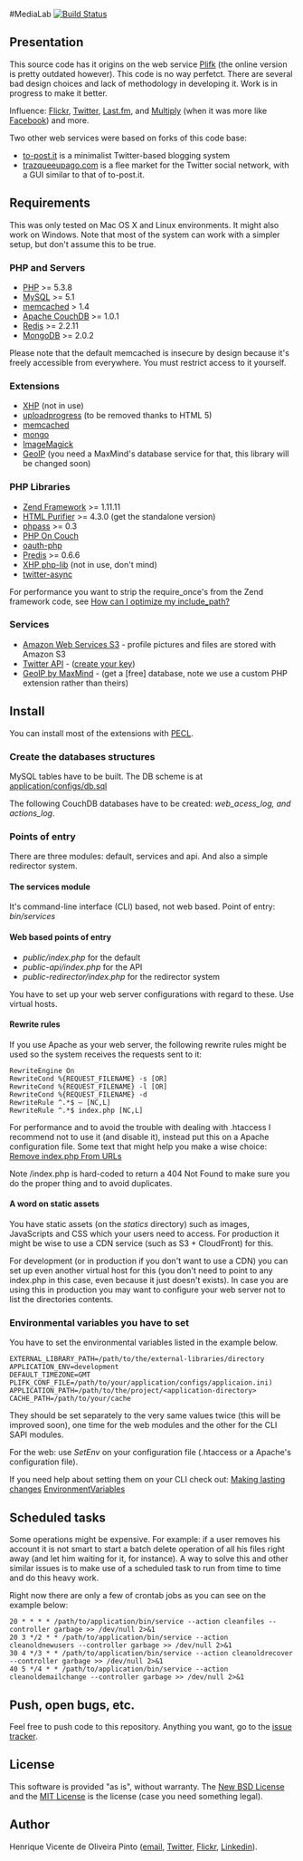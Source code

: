 #MediaLab
[![Build Status](https://secure.travis-ci.org/henvic/MediaLab.png?branch=master)](http://travis-ci.org/henvic/MediaLab)

## Presentation
This source code has it origins on the web service [Plifk](www.plifk.com) (the online version is pretty outdated however).
This code is no way perfetct. There are several bad design choices and lack of methodology in developing it. Work is in progress to make it better.

Influence: [Flickr](http://www.flickr.com/), [Twitter](http://twitter.com/), [Last.fm](http://last.fm), and [Multiply](http://multiply.com/) (when it was more like [Facebook](http://www.fcebook/.com/)) and more.

Two other web services were based on forks of this code base:

* [to-post.it](http://to-post.it/) is a minimalist Twitter-based blogging system
* [trazqueeupago.com](http://trazqueeupago.com/) is a flee market for the Twitter social network, with a GUI similar to that of to-post.it.

## Requirements
This was only tested on Mac OS X and Linux environments. It might also work on Windows.
Note that most of the system can work with a simpler setup, but don't assume this to be true.

### PHP and Servers
* [PHP](http://php.net/) >= 5.3.8
* [MySQL](http://www.mysql.com/) >= 5.1
* [memcached](http://memcached.org/) > 1.4
* [Apache CouchDB](http://couchdb.apache.org/) >= 1.0.1
* [Redis](http://redis.io/) >= 2.2.11
* [MongoDB](http://www.mongodb.org/) >= 2.0.2

Please note that the default memcached is insecure by design because it's freely accessible from everywhere. You must restrict access to it yourself.

### Extensions
* [XHP](http://github.com/facebook/xhp) (not in use)
* [uploadprogress](http://pecl.php.net/package/uploadprogress) (to be removed thanks to HTML 5)
* [memcached](http://php.net/memcached)
* [mongo](http://php.net/mongo)
* [ImageMagick](http://php.net/manual/en/book.imagick.php)
* [GeoIP](http://www.maxmind.com/app/php) (you need a MaxMind's database service for that, this library will be changed soon)

### PHP Libraries
* [Zend Framework](http://framework.zend.com/) >= 1.11.11
* [HTML Purifier](http://htmlpurifier.org/) >= 4.3.0 (get the standalone version)
* [phpass](http://www.openwall.com/phpass/) >= 0.3
* [PHP On Couch](https://github.com/dready92/PHP-on-Couch)
* [oauth-php](http://code.google.com/p/oauth-php/)
* [Predis](http://pearhub.org/projects/predis) >= 0.6.6
* [XHP php-lib](https://github.com/facebook/xhp/tree/master/php-lib) (not in use, don't mind)
* [twitter-async](https://github.com/jmathai/twitter-async)

For performance you want to strip the require_once's from the Zend framework code, see [How can I optimize my include_path?](http://framework.zend.com/manual/en/performance.classloading.html)

### Services
* [Amazon Web Services S3](http://aws.amazon.com/s3/) - profile pictures and files are stored with Amazon S3
* [Twitter API](https://dev.twitter.com/) - ([create your key](https://dev.twitter.com/apps))
* [GeoIP by MaxMind](http://www.maxmind.com/) - (get a [free] database, note we use a custom PHP extension rather than theirs)

## Install
You can install most of the extensions with [PECL](http://pecl.php.net/).

### Create the databases structures
MySQL tables have to be built. The DB scheme is at [application/configs/db.sql](https://github.com/henvic/MediaLab/blob/master/application/configs/db.sql)

The following CouchDB databases have to be created: *web_acess_log, and actions_log*.

### Points of entry
There are three modules: default, services and api. And also a simple redirector system.

#### The services module
It's command-line interface (CLI) based, not web based.
Point of entry: *bin/services*

#### Web based points of entry
* *public/index.php* for the default
* *public-api/index.php* for the API
* *public-redirector/index.php* for the redirector system

You have to set up your web server configurations with regard to these. Use virtual hosts.

#### Rewrite rules
If you use Apache as your web server, the following rewrite rules might be used so the system receives the requests sent to it:

```
RewriteEngine On
RewriteCond %{REQUEST_FILENAME} -s [OR]
RewriteCond %{REQUEST_FILENAME} -l [OR]
RewriteCond %{REQUEST_FILENAME} -d
RewriteRule ^.*$ – [NC,L]
RewriteRule ^.*$ index.php [NC,L]
```

For performance and to avoid the trouble with dealing with .htaccess I recommend not to use it (and disable it), instead put this on a Apache configuration file. Some text that might help you make a wise choice: [Remove index.php From URLs](http://expressionengine.com/wiki/Remove_index.php_From_URLs)

Note /index.php is hard-coded to return a 404 Not Found to make sure you do the proper thing and to avoid duplicates.

#### A word on static assets
You have static assets (on the *statics* directory) such as images, JavaScripts and CSS which your users need to access. For production it might be wise to use a CDN service (such as S3 + CloudFront) for this.

For development (or in production if you don't want to use a CDN) you can set up even another virtual host for this (you don't need to point to any index.php in this case, even because it just doesn't exists). In case you are using this in production you may want to configure your web server not to list the directories contents.

### Environmental variables you have to set
You have to set the environmental variables listed in the example below.

```
EXTERNAL_LIBRARY_PATH=/path/to/the/external-libraries/directory
APPLICATION_ENV=development
DEFAULT_TIMEZONE=GMT
PLIFK_CONF_FILE=/path/to/your/application/configs/applicaion.ini)
APPLICATION_PATH=/path/to/the/project/<application-directory>
CACHE_PATH=/path/to/your/cache
```

They should be set separately to the very same values twice (this will be improved soon), one time for the web modules and the other for the CLI SAPI modules.

For the web: use *SetEnv* on your configuration file (.htaccess or a Apache's configuration file).

If you need help about setting them on your CLI check out:
[Making lasting changes](http://www.mcsr.olemiss.edu/unixhelp/environment/env3db.html)
[EnvironmentVariables](https://help.ubuntu.com/community/EnvironmentVariables)

## Scheduled tasks
Some operations might be expensive. For example: if a user removes his account it is not smart to start a batch delete operation of all his files right away (and let him waiting for it, for instance).
A way to solve this and other similar issues is to make use of a scheduled task to run from time to time and do this heavy work.


Right now there are only a few of crontab jobs as you can see on the example below:

```
20 * * * * /path/to/application/bin/service --action cleanfiles --controller garbage >> /dev/null 2>&1
20 3 */2 * * /path/to/application/bin/service --action cleanoldnewusers --controller garbage >> /dev/null 2>&1
30 4 */3 * * /path/to/application/bin/service --action cleanoldrecover --controller garbage >> /dev/null 2>&1
40 5 */4 * * /path/to/application/bin/service --action cleanoldemailchange --controller garbage >> /dev/null 2>&1
```

## Push, open bugs, etc.
Feel free to push code to this repository. Anything you want, go to the [issue tracker](https://github.com/henvic/MediaLab/issues/).

## License
This software is provided "as is", without warranty.
The [New BSD License](http://en.wikipedia.org/wiki/New_BSD_license) and the [MIT License](http://en.wikipedia.org/wiki/MIT_License) is the license (case you need something legal).

## Author
Henrique Vicente de Oliveira Pinto ([email](mailto:henriquevicente@gmail.com), [Twitter](https://twitter.com/henriquev), [Flickr](http://www.flickr.com/photos/henriquev), [Linkedin](http://linkedin.com/in/henvic)).